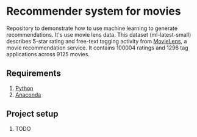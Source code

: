 # Recommender system for movies
Repository to demonstrate how to use machine learning to generate recommendations. It's use movie lens data.
This dataset (ml-latest-small) describes 5-star rating and free-text tagging activity from [MovieLens](http://movielens.org),
a movie recommendation service. It contains 100004 ratings and 1296 tag applications across 9125 movies.

## Requirements
1. [Python](https://www.python.org/downloads/)
2. [Anaconda](https://www.anaconda.com/download/)

## Project setup
1. TODO

